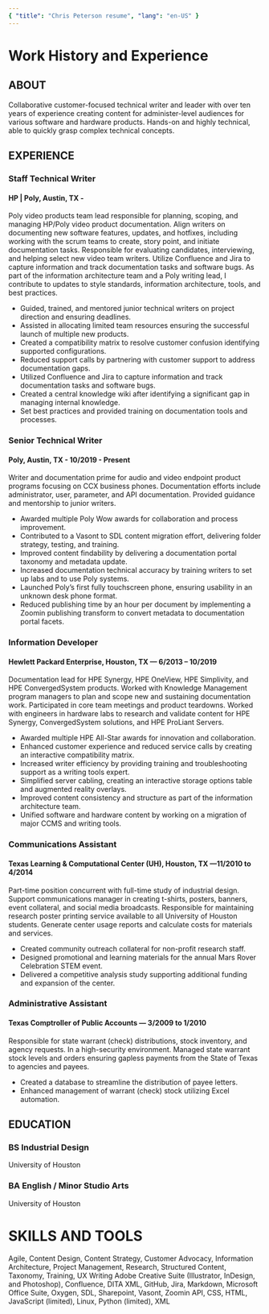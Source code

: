 ```yaml
---
{ "title": "Chris Peterson resume", "lang": "en-US" }
---
```


# Work History and Experience

## ABOUT

<!--
Customer and team success-driven writer who able to builds solid relationships with coworkers, SMEs, and product stakeholders. Inquisitive, hands-on, and research-driven able to quickly learn new and challenging concepts. Active participant in team discussions, product meetings, and daily stand-ups.

Authored documentation for Poly (Plantronics/Polycom) phone and video products, HPE composable infrastructure products, individual server hardware components. Worked on various internal teams including, information architecture and customer call case analysis.

Familiar with various authoring methodologies including, DocBook and DITA XML structured authoring, Markdown, and every writer's favorite, Word. Worked documentation platforms and tools including SDL, Author-it, Vasont, Arbortext, XMetaL, and Oxygen.

--->

Collaborative customer-focused technical writer and leader with over ten years of experience creating content for administer-level audiences for various software and hardware products. 
Hands-on and highly technical, able to quickly grasp complex technical concepts. 


## EXPERIENCE

### Staff Technical Writer
#### HP | Poly, Austin, TX - 

Poly video products team lead responsible for planning, scoping, and managing HP/Poly video product documentation. 
Align writers on documenting new software features, updates, and hotfixes, including working with the scrum teams to create, story point, and initiate documentation tasks. Responsible for evaluating candidates, interviewing, and helping select new video team writers. Utilize Confluence and Jira to capture information and track documentation tasks and software bugs.
As part of the information architecture team and a Poly writing lead, I contribute to updates to style standards, information architecture, tools, and best practices.

- Guided, trained, and mentored junior technical writers on project direction and ensuring deadlines.
- Assisted in allocating limited team resources ensuring the successful launch of multiple new products.
- Created a compatibility matrix to resolve customer confusion identifying supported configurations.
- Reduced support calls by partnering with customer support to address documentation gaps.
- Utilized Confluence and Jira to capture information and track documentation tasks and software bugs.
- Created a central knowledge wiki after identifying a significant gap in managing internal knowledge.
- Set best practices and provided training on documentation tools and processes.


### Senior Technical Writer

#### Poly, Austin, TX - 10/2019 - Present

Writer and documentation prime for audio and video endpoint product programs focusing on CCX business phones. Documentation efforts include administrator, user, parameter, and API documentation. Provided guidance and mentorship to junior writers.

- Awarded multiple Poly Wow awards for collaboration and process improvement. 
- Contributed to a Vasont to SDL content migration effort, delivering folder strategy, testing, and training.
- Improved content findability by delivering a documentation portal taxonomy and metadata update.
- Increased documentation technical accuracy by training writers to set up labs and to use Poly systems.
- Launched Poly’s first fully touchscreen phone, ensuring usability in an unknown desk phone format. 
- Reduced publishing time by an hour per document by implementing a Zoomin publishing transform to convert metadata to documentation portal facets.


### Information Developer

#### Hewlett Packard Enterprise, Houston, TX — 6/2013 – 10/2019

Documentation lead for HPE Synergy, HPE OneView, HPE Simplivity, and HPE ConvergedSystem products. Worked with Knowledge Management program managers to plan and scope new and sustaining documentation work. Participated in core team meetings and product teardowns. Worked with engineers in hardware labs to research and validate content for HPE Synergy, ConvergedSystem solutions, and HPE ProLiant Servers.

- Awarded multiple HPE All-Star awards for innovation and collaboration. 
- Enhanced customer experience and reduced service calls by creating an interactive compatibility matrix. 
- Increased writer efficiency by providing training and troubleshooting support as a writing tools expert.
- Simplified server cabling, creating an interactive storage options table and augmented reality overlays.
- Improved content consistency and structure as part of the information architecture team.
- Unified software and hardware content by working on a migration of major CCMS and writing tools.


### Communications Assistant

#### Texas Learning & Computational Center (UH), Houston, TX —11/2010 to 4/2014

Part-time position concurrent with full-time study of industrial design. Support communications manager in creating t-shirts, posters, banners, event collateral, and social media broadcasts. Responsible for maintaining research poster printing service available to all University of Houston students. Generate center usage reports and calculate costs for materials and services.

- Created community outreach collateral for non-profit research staff.
- Designed promotional and learning materials for the annual Mars Rover Celebration STEM event.
- Delivered a competitive analysis study supporting additional funding and expansion of the center.

### Administrative Assistant

#### Texas Comptroller of Public Accounts — 3/2009 to 1/2010

Responsible for state warrant (check) distributions, stock inventory, and agency requests. In a high-security environment. Managed state warrant stock levels and orders ensuring gapless payments from the State of Texas to agencies and payees.

- Created a database to streamline the distribution of payee letters.
- Enhanced management of warrant (check) stock utilizing Excel automation.

<!---

### Document Service Manager

#### Guy Carpenter & Company, New York, NY — 8/2003 to 11/2008

Managed a team of sixteen associates in multiple locations performing back-office functions including: print, mail, records, and
imaging. Responsible for vendor management including negotiating and managing equipment leases and service contracts.

- Started a program to cross-train staff on all functions in the department.
- Fostered staff development for promotional opportunities within the corporate service department.
- Enhanced services and quality by cross-training staff on all department functions and fostering personal development initiatives.
- Created opportunities for staff to attend on and off site training for office and creative programs.

--->

## EDUCATION

### BS Industrial Design

University of Houston

### BA English / Minor Studio Arts

University of Houston

# SKILLS AND TOOLS

Agile, Content Design, Content Strategy, Customer Advocacy, Information Architecture, Project Management, Research, Structured Content, Taxonomy, Training, UX Writing
Adobe Creative Suite (Illustrator, InDesign, and Photoshop), Confluence, DITA XML, GitHub, Jira, Markdown, Microsoft Office Suite, Oxygen, SDL, Sharepoint, Vasont, Zoomin 
API, CSS, HTML, JavaScript (limited), Linux, Python (limited), XML



<!---

**_Manage front-end planning of documentation initiatives_** - Create formal documentation plans for new products. Partner with program and product managers, developers, solution architects, and other stakeholders to plan the feature work for each release. Work with prototype hardware and firmware installing and testing developer builds. Attend daily stand-ups and weekly core team meetings.

**_Solve customer satisfaction issues_** - Assigned by management to handle customer satisfaction issues in the department. Set up and use Poly products acting as a customer advocate identifying documentation gaps and proposing new documentation strategies. In one instance, customers were returning a product due to their inability to properly set up and configure it. In another, a customer required a quick tips guide for their staff before committing a purchase.

**_Participate in new hire interviews, onboarding, and training_** - As a trusted team leader, conduct new hire and contractor interviews, onboarding, and training. Establish strong working relationships through ongoing coaching and assistance.

**_Deliver an updated taxonomy and metadata strategy_** - As a member of the information architecture team, participated in restructuring the documentation taxonomy to better align with the overall company taxonomy. Updated the product documentation library XML subjectscheme file and Oxygen profiling attributes. Created an XSL transform to convert metadata in legacy documents to match the new model. Supported the team by conducting department-wide metadata training.

**_Increase the team's technology knowledge_** - Help colleagues better understand telephony and conferencing technology for voice and video products. Trained coworkers to set up SIP IP phones for documentation development and product testing. Provided the team with written and video instructions for setting up a provisioning server in their home lab using a Linux-based virtual machine.

**_Convert legacy documentation to user-friendly task-based guides_** - Worked with voice colleagues to convert concept and reference topic-based administrator guides to task-based. The new task-based administrator guides include parameter sample code for configuring various phone features. Created parameter reference guides as a separate deliverable for advanced level customers and partners.

**_Research new processes and tools_** - Assist management in adopting the best tools and practices by evaluating trials and researching developments in information delivery. Tasked with evaluating CCMS, publishing tools, API documentation tools, and design software.

**_Recognized as an innovator and leader_** - Received multiple Poly WoW awards for leadership and innovation.

--->